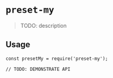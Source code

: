 # `preset-my`

> TODO: description

## Usage

```
const presetMy = require('preset-my');

// TODO: DEMONSTRATE API
```
